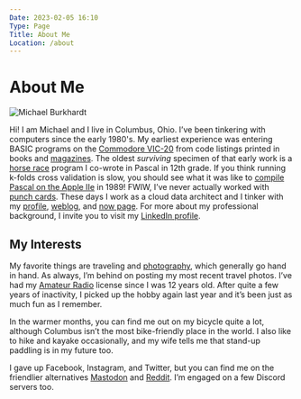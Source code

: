 ```yaml
---
Date: 2023-02-05 16:10
Type: Page
Title: About Me
Location: /about
---
```


# About Me

<div id="profile-picture-container">
  <img id="profile-picture" alt="Michael Burkhardt" src="https://mihobu.github.io/mihobu.omg.lol/weblog/pages/about/mb-2021%20(300).jpg" />
</div>

Hi! I am Michael and I live in Columbus, Ohio. I’ve been tinkering with computers since the early 1980's. My earliest experience was entering BASIC programs on the [Commodore VIC-20](https://oldcomputers.net/vic20.html) from code listings printed in books and [magazines](https://www.vintage-computer.com/publications.php?compute). The oldest *surviving* specimen of that early work is a [horse race](https://www.youtube.com/watch?v=ci7r2rHbNiQ) program I co-wrote in Pascal in 12th grade. If you think running k-folds cross validation is slow, you should see what it was like to [compile Pascal on the Apple IIe](https://www.youtube.com/watch?v=2AawRLA25og) in 1989! FWIW, I’ve never actually worked with [punch cards](https://mihobu.github.io/mihobu.omg.lol/weblog/pages/about/card.jpg). These days I work as a cloud data architect and I tinker with my [profile](https://mihobu.monkeywalk.com), [weblog](https://mb.monkeywalk.com), and [now page](https://mihobu.monkeywalk.com/now). For more about my professional background, I invite you to visit my [LinkedIn profile](https://linkedin.com/in/mihobu).

## My Interests

My favorite things are traveling and [photography](https://www.flickr.com/people/mihobu/), which generally go hand in hand. As always, I’m behind on posting my most recent travel photos. I’ve had my [Amateur Radio](https://qrz.com/db/W8MHB) license since I was 12 years old. After quite a few years of inactivity, I picked up the hobby again last year and it’s been just as much fun as I remember.

In the warmer months, you can find me out on my bicycle quite a lot, although Columbus isn’t the most bike-friendly place in the world. I also like to hike and kayake occasionally, and my wife tells me that stand-up paddling is in my future too.

I gave up Facebook, Instagram, and Twitter, but you can find me on the friendlier alternatives [Mastodon](https://social.lol/@mihobu) and [Reddit](https://reddit.com/user/mihobu). I’m engaged on a few Discord servers too.


